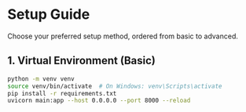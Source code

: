 # Setup Guide

Choose your preferred setup method, ordered from basic to advanced.

## 1. Virtual Environment (Basic)
```bash
python -m venv venv
source venv/bin/activate  # On Windows: venv\Scripts\activate
pip install -r requirements.txt
uvicorn main:app --host 0.0.0.0 --port 8000 --reload
```
